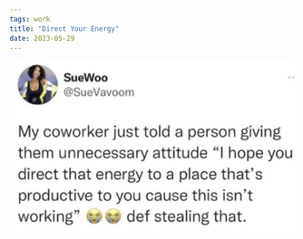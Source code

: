 ```yaml
---
tags: work
title: "Direct Your Energy"
date: 2023-05-29
---
```




![workattitude.png](https://raw.githubusercontent.com/muneer78/muneer78.github.io/master/images/workattitude.png)
        